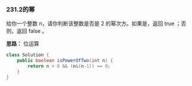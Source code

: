 ### 231.2的幂

给你一个整数 n，请你判断该整数是否是 2 的幂次方。如果是，返回 true ；否则，返回 false 。

**思路：** 位运算

``` java
class Solution {
    public boolean isPowerOfTwo(int n) {
        return n > 0 && (n&(n-1)) == 0;
    }
}
```


